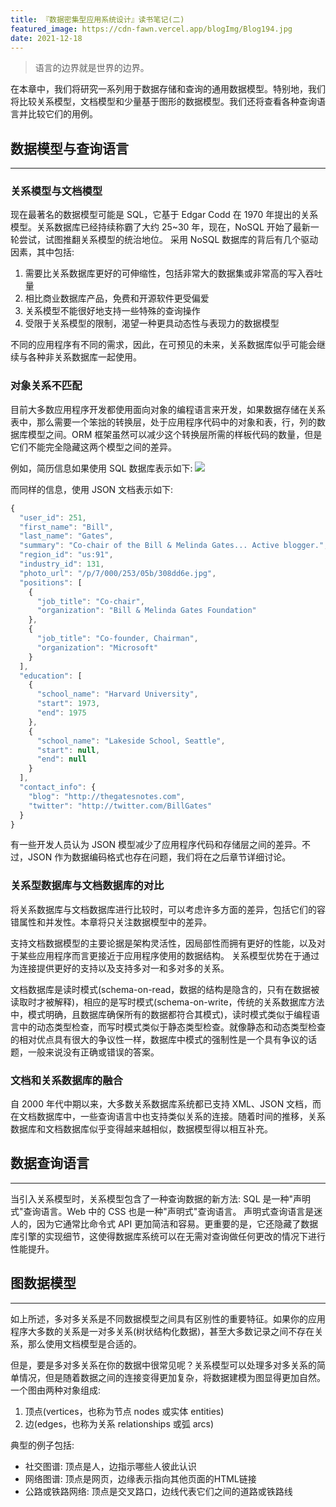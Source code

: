 ```yaml
---
title: 『数据密集型应用系统设计』读书笔记(二)
featured_image: https://cdn-fawn.vercel.app/blogImg/Blog194.jpg
date: 2021-12-18
---
```


> 语言的边界就是世界的边界。

在本章中，我们将研究一系列用于数据存储和查询的通用数据模型。特别地，我们将比较关系模型，文档模型和少量基于图形的数据模型。我们还将查看各种查询语言并比较它们的用例。

## 数据模型与查询语言
***  
### 关系模型与文档模型
现在最著名的数据模型可能是 SQL，它基于 Edgar Codd 在 1970 年提出的关系模型。关系数据库已经持续称霸了大约 25~30 年，现在，NoSQL 开始了最新一轮尝试，试图推翻关系模型的统治地位。
采用 NoSQL 数据库的背后有几个驱动因素，其中包括: 
1. 需要比关系数据库更好的可伸缩性，包括非常大的数据集或非常高的写入吞吐量
2. 相比商业数据库产品，免费和开源软件更受偏爱
3. 关系模型不能很好地支持一些特殊的查询操作
4. 受限于关系模型的限制，渴望一种更具动态性与表现力的数据模型

不同的应用程序有不同的需求，因此，在可预见的未来，关系数据库似乎可能会继续与各种非关系数据库一起使用。

### 对象关系不匹配
目前大多数应用程序开发都使用面向对象的编程语言来开发，如果数据存储在关系表中，那么需要一个笨拙的转换层，处于应用程序代码中的对象和表，行，列的数据库模型之间。ORM 框架虽然可以减少这个转换层所需的样板代码的数量，但是它们不能完全隐藏这两个模型之间的差异。

例如，简历信息如果使用 SQL 数据库表示如下: 
![](https://cdn-fawn.vercel.app/contentImg/ddia/fig2-1.png)

而同样的信息，使用 JSON 文档表示如下: 

``` javascript
{
  "user_id": 251,
  "first_name": "Bill",
  "last_name": "Gates",
  "summary": "Co-chair of the Bill & Melinda Gates... Active blogger.",
  "region_id": "us:91",
  "industry_id": 131,
  "photo_url": "/p/7/000/253/05b/308dd6e.jpg",
  "positions": [
    {
      "job_title": "Co-chair",
      "organization": "Bill & Melinda Gates Foundation"
    },
    {
      "job_title": "Co-founder, Chairman",
      "organization": "Microsoft"
    }
  ],
  "education": [
    {
      "school_name": "Harvard University",
      "start": 1973,
      "end": 1975
    },
    {
      "school_name": "Lakeside School, Seattle",
      "start": null,
      "end": null
    }
  ],
  "contact_info": {
    "blog": "http://thegatesnotes.com",
    "twitter": "http://twitter.com/BillGates"
  }
}
```

有一些开发人员认为 JSON 模型减少了应用程序代码和存储层之间的差异。不过，JSON 作为数据编码格式也存在问题，我们将在之后章节详细讨论。

### 关系型数据库与文档数据库的对比
将关系数据库与文档数据库进行比较时，可以考虑许多方面的差异，包括它们的容错属性和并发性。本章将只关注数据模型中的差异。

支持文档数据模型的主要论据是架构灵活性，因局部性而拥有更好的性能，以及对于某些应用程序而言更接近于应用程序使用的数据结构。
关系模型优势在于通过为连接提供更好的支持以及支持多对一和多对多的关系。

文档数据库是读时模式(schema-on-read，数据的结构是隐含的，只有在数据被读取时才被解释)，相应的是写时模式(schema-on-write，传统的关系数据库方法中，模式明确，且数据库确保所有的数据都符合其模式)，读时模式类似于编程语言中的动态类型检查，而写时模式类似于静态类型检查。就像静态和动态类型检查的相对优点具有很大的争议性一样，数据库中模式的强制性是一个具有争议的话题，一般来说没有正确或错误的答案。

### 文档和关系数据库的融合
自 2000 年代中期以来，大多数关系数据库系统都已支持 XML、JSON 文档，而在文档数据库中，一些查询语言中也支持类似关系的连接。随着时间的推移，关系数据库和文档数据库似乎变得越来越相似，数据模型得以相互补充。

## 数据查询语言
***  
当引入关系模型时，关系模型包含了一种查询数据的新方法: SQL 是一种"声明式"查询语言。Web 中的 CSS 也是一种"声明式"查询语言。
声明式查询语言是迷人的，因为它通常比命令式 API 更加简洁和容易。更重要的是，它还隐藏了数据库引擎的实现细节，这使得数据库系统可以在无需对查询做任何更改的情况下进行性能提升。

## 图数据模型
***  
如上所述，多对多关系是不同数据模型之间具有区别性的重要特征。如果你的应用程序大多数的关系是一对多关系(树状结构化数据)，甚至大多数记录之间不存在关系，那么使用文档模型是合适的。

但是，要是多对多关系在你的数据中很常见呢？关系模型可以处理多对多关系的简单情况，但是随着数据之间的连接变得更加复杂，将数据建模为图显得更加自然。
一个图由两种对象组成: 
1. 顶点(vertices，也称为节点 nodes 或实体 entities)
2. 边(edges，也称为关系 relationships 或弧 arcs)

典型的例子包括: 
- 社交图谱: 顶点是人，边指示哪些人彼此认识
- 网络图谱: 顶点是网页，边缘表示指向其他页面的HTML链接
- 公路或铁路网络: 顶点是交叉路口，边线代表它们之间的道路或铁路线